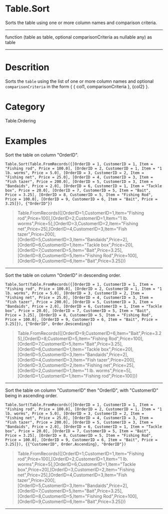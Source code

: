 ﻿# Table.Sort
Sorts the table using one or more column names and comparison criteria.
***
function (table as table, optional comparisonCriteria as nullable any) as table
***
# Descrition 
Sorts the <code>table</code> using the list of one or more column names and optional <code>comparisonCriteria</code> in the form { { col1, comparisonCriteria }, {col2} }.
# Category 
Table.Ordering
# Examples 
Sort the table on column "OrderID".
```
Table.Sort(Table.FromRecords({[OrderID = 1, CustomerID = 1, Item = "Fishing rod", Price = 100.0], [OrderID = 2, CustomerID = 1, Item = "1 lb. worms", Price = 5.0], [OrderID = 3, CustomerID = 2, Item = "Fishing net", Price = 25.0], [OrderID = 4, CustomerID = 3, Item = "Fish tazer", Price = 200.0], [OrderID = 5, CustomerID = 3, Item = "Bandaids", Price = 2.0], [OrderID = 6, CustomerID = 1, Item = "Tackle box", Price = 20.0], [OrderID = 7, CustomerID = 5, Item = "Bait", Price = 3.25], [OrderID = 8, CustomerID = 5, Item = "Fishing Rod", Price = 100.0], [OrderID = 9, CustomerID = 6, Item = "Bait", Price = 3.25]}), {"OrderID"})
```
> Table.FromRecords({[OrderID=1,CustomerID=1,Item="Fishing rod",Price=100],[OrderID=2,CustomerID=1,Item="1 lb. worms",Price=5],[OrderID=3,CustomerID=2,Item="Fishing net",Price=25],[OrderID=4,CustomerID=3,Item="Fish tazer",Price=200],[OrderID=5,CustomerID=3,Item="Bandaids",Price=2],[OrderID=6,CustomerID=1,Item="Tackle box",Price=20],[OrderID=7,CustomerID=5,Item="Bait",Price=3.25],[OrderID=8,CustomerID=5,Item="Fishing Rod",Price=100],[OrderID=9,CustomerID=6,Item="Bait",Price=3.25]})
***
Sort the table on column "OrderID" in descending order.
```
Table.Sort(Table.FromRecords({[OrderID = 1, CustomerID = 1, Item = "Fishing rod", Price = 100.0], [OrderID = 2, CustomerID = 1, Item = "1 lb. worms", Price = 5.0], [OrderID = 3, CustomerID = 2, Item = "Fishing net", Price = 25.0], [OrderID = 4, CustomerID = 3, Item = "Fish tazer", Price = 200.0], [OrderID = 5, CustomerID = 3, Item = "Bandaids", Price = 2.0], [OrderID = 6, CustomerID = 1, Item = "Tackle box", Price = 20.0], [OrderID = 7, CustomerID = 5, Item = "Bait", Price = 3.25], [OrderID = 8, CustomerID = 5, Item = "Fishing Rod", Price = 100.0], [OrderID = 9, CustomerID = 6, Item = "Bait", Price = 3.25]}), {"OrderID", Order.Descending})
```
> Table.FromRecords({[OrderID=9,CustomerID=6,Item="Bait",Price=3.25],[OrderID=8,CustomerID=5,Item="Fishing Rod",Price=100],[OrderID=7,CustomerID=5,Item="Bait",Price=3.25],[OrderID=6,CustomerID=1,Item="Tackle box",Price=20],[OrderID=5,CustomerID=3,Item="Bandaids",Price=2],[OrderID=4,CustomerID=3,Item="Fish tazer",Price=200],[OrderID=3,CustomerID=2,Item="Fishing net",Price=25],[OrderID=2,CustomerID=1,Item="1 lb. worms",Price=5],[OrderID=1,CustomerID=1,Item="Fishing rod",Price=100]})
***
Sort the table on column "CustomerID" then "OrderID", with "CustomerID" being in ascending order.
```
Table.Sort(Table.FromRecords({[OrderID = 1, CustomerID = 1, Item = "Fishing rod", Price = 100.0], [OrderID = 2, CustomerID = 1, Item = "1 lb. worms", Price = 5.0], [OrderID = 3, CustomerID = 2, Item = "Fishing net", Price = 25.0], [OrderID = 4, CustomerID = 3, Item = "Fish tazer", Price = 200.0], [OrderID = 5, CustomerID = 3, Item = "Bandaids", Price = 2.0], [OrderID = 6, CustomerID = 1, Item = "Tackle box", Price = 20.0], [OrderID = 7, CustomerID = 5, Item = "Bait", Price = 3.25], [OrderID = 8, CustomerID = 5, Item = "Fishing Rod", Price = 100.0], [OrderID = 9, CustomerID = 6, Item = "Bait", Price = 3.25]}), {{"CustomerID", Order.Ascending}, "OrderID"})
```
> Table.FromRecords({[OrderID=1,CustomerID=1,Item="Fishing rod",Price=100],[OrderID=2,CustomerID=1,Item="1 lb. worms",Price=5],[OrderID=6,CustomerID=1,Item="Tackle box",Price=20],[OrderID=3,CustomerID=2,Item="Fishing net",Price=25],[OrderID=4,CustomerID=3,Item="Fish tazer",Price=200],[OrderID=5,CustomerID=3,Item="Bandaids",Price=2],[OrderID=7,CustomerID=5,Item="Bait",Price=3.25],[OrderID=8,CustomerID=5,Item="Fishing Rod",Price=100],[OrderID=9,CustomerID=6,Item="Bait",Price=3.25]})
***
